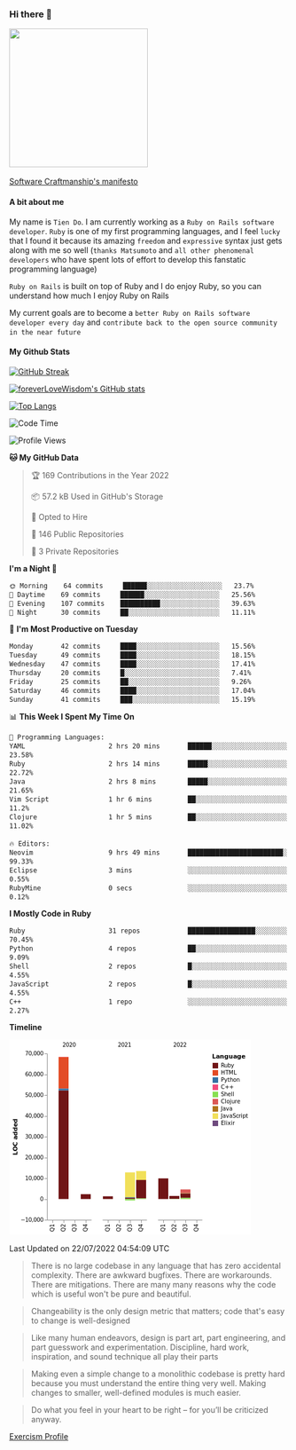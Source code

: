 ### Hi there 👋

<!--
**foreverLoveWisdom/foreverLoveWisdom** is a ✨ _special_ ✨ repository because its `README.md` (this file) appears on your GitHub profile.

Here are some ideas to get you started:

- 🔭 I’m currently working on ...
- 🌱 I’m currently learning ...
- 👯 I’m looking to collaborate on ...
- 🤔 I’m looking for help with ...
- 💬 Ask me about ...
- 📫 How to reach me: ...
- 😄 Pronouns: ...
- ⚡ Fun fact: ...
-->

<img src="https://codecondo.com/wp-content/uploads/2017/09/railslogo.png" width="250" height="250">

[Software Craftmanship's manifesto](http://manifesto.softwarecraftsmanship.org/)

#### A bit about me
My name is `Tien Do`. I am currently working as a `Ruby on Rails software developer`. `Ruby` is one of my first programming languages, and I feel `lucky` that I found it because its amazing `freedom` and `expressive` syntax just gets along with me so well (`thanks Matsumoto` and `all other phenomenal developers` who have spent lots of effort to develop this fanstatic programming language)

`Ruby on Rails` is built on top of Ruby and I do enjoy Ruby, so you can understand how much I enjoy Ruby on Rails

My current goals are to become a `better Ruby on Rails software developer every day` and `contribute back to the open source community in the near future`

#### My Github Stats

[![GitHub Streak](https://github-readme-streak-stats.herokuapp.com/?user=foreverLoveWisdom&theme=dracula)](https://git.io/streak-stats)
&nbsp;
&nbsp;

[![foreverLoveWisdom's GitHub stats](https://github-readme-stats.vercel.app/api?username=foreverLoveWisdom&show_icons=true&theme=react&count_private=true)](https://github.com/anuraghazra/github-readme-stats)

[![Top Langs](https://github-readme-stats.vercel.app/api/top-langs/?username=foreverLoveWisdom&show_icons=true&theme=vue-dark)](https://github.com/anuraghazra/github-readme-stats)

<!--START_SECTION:waka-->
![Code Time](http://img.shields.io/badge/Code%20Time-1%2C151%20hrs%207%20mins-blue)

![Profile Views](http://img.shields.io/badge/Profile%20Views-6-blue)

**🐱 My GitHub Data** 

> 🏆 169 Contributions in the Year 2022
 > 
> 📦 57.2 kB Used in GitHub's Storage 
 > 
> 💼 Opted to Hire
 > 
> 📜 146 Public Repositories 
 > 
> 🔑 3 Private Repositories  
 > 
**I'm a Night 🦉** 

```text
🌞 Morning    64 commits     ██████░░░░░░░░░░░░░░░░░░░   23.7% 
🌆 Daytime    69 commits     ██████░░░░░░░░░░░░░░░░░░░   25.56% 
🌃 Evening    107 commits    ██████████░░░░░░░░░░░░░░░   39.63% 
🌙 Night      30 commits     ██░░░░░░░░░░░░░░░░░░░░░░░   11.11%

```
📅 **I'm Most Productive on Tuesday** 

```text
Monday       42 commits     ████░░░░░░░░░░░░░░░░░░░░░   15.56% 
Tuesday      49 commits     ████░░░░░░░░░░░░░░░░░░░░░   18.15% 
Wednesday    47 commits     ████░░░░░░░░░░░░░░░░░░░░░   17.41% 
Thursday     20 commits     █░░░░░░░░░░░░░░░░░░░░░░░░   7.41% 
Friday       25 commits     ██░░░░░░░░░░░░░░░░░░░░░░░   9.26% 
Saturday     46 commits     ████░░░░░░░░░░░░░░░░░░░░░   17.04% 
Sunday       41 commits     ███░░░░░░░░░░░░░░░░░░░░░░   15.19%

```


📊 **This Week I Spent My Time On** 

```text
💬 Programming Languages: 
YAML                     2 hrs 20 mins       ██████░░░░░░░░░░░░░░░░░░░   23.58% 
Ruby                     2 hrs 14 mins       █████░░░░░░░░░░░░░░░░░░░░   22.72% 
Java                     2 hrs 8 mins        █████░░░░░░░░░░░░░░░░░░░░   21.65% 
Vim Script               1 hr 6 mins         ██░░░░░░░░░░░░░░░░░░░░░░░   11.2% 
Clojure                  1 hr 5 mins         ██░░░░░░░░░░░░░░░░░░░░░░░   11.02%

🔥 Editors: 
Neovim                   9 hrs 49 mins       ████████████████████████░   99.33% 
Eclipse                  3 mins              ░░░░░░░░░░░░░░░░░░░░░░░░░   0.55% 
RubyMine                 0 secs              ░░░░░░░░░░░░░░░░░░░░░░░░░   0.12%

```

**I Mostly Code in Ruby** 

```text
Ruby                     31 repos            █████████████████░░░░░░░░   70.45% 
Python                   4 repos             ██░░░░░░░░░░░░░░░░░░░░░░░   9.09% 
Shell                    2 repos             █░░░░░░░░░░░░░░░░░░░░░░░░   4.55% 
JavaScript               2 repos             █░░░░░░░░░░░░░░░░░░░░░░░░   4.55% 
C++                      1 repo              ░░░░░░░░░░░░░░░░░░░░░░░░░   2.27%

```


**Timeline**

![Chart not found](https://raw.githubusercontent.com/foreverLoveWisdom/foreverLoveWisdom/main/charts/bar_graph.png) 


 Last Updated on 22/07/2022 04:54:09 UTC
<!--END_SECTION:waka-->


> There is no large codebase in any language that has zero accidental complexity. There are awkward bugfixes. There are workarounds. There are mitigations.
> There are many many reasons why the code which is useful won't be pure and beautiful.

> Changeability is the only design metric that matters; code that's easy to change is well-designed

> Like many human endeavors, design is part art, part engineering, and part guesswork and experimentation. Discipline, hard work, inspiration, and sound technique all play their parts

> Mak­ing even a sim­ple change to a mono­lith­ic code­base is pret­ty hard because you must under­stand the entire thing very well. Mak­ing changes to small­er, well-defined mod­ules is much easier.
 
 > Do what you feel in your heart to be right – for you’ll be criticized anyway.
 
[Exercism Profile](https://exercism.org/profiles/foreverLoveWisdom)
